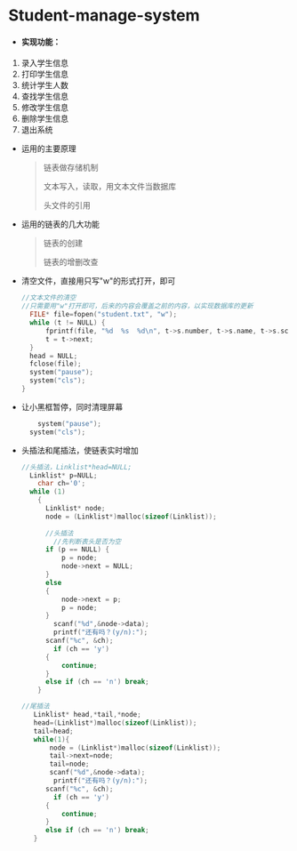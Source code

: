# Student-manage-system
- #### 实现功能：

1. 录入学生信息
2. 打印学生信息
3. 统计学生人数
4. 查找学生信息
5. 修改学生信息
6. 删除学生信息
7. 退出系统

- 运用的主要原理

  > 链表做存储机制
  >
  > 文本写入，读取，用文本文件当数据库
  >
  > 头文件的引用

- 运用的链表的几大功能

  > 链表的创建
  >
  > 链表的增删改查

- 清空文件，直接用只写"w"的形式打开，即可

  ```C
  //文本文件的清空
  //只需要用"w"打开即可，后来的内容会覆盖之前的内容，以实现数据库的更新
  	FILE* file=fopen("student.txt", "w");
  	while (t != NULL) {
  		fprintf(file, "%d  %s  %d\n", t->s.number, t->s.name, t->s.score);
  		t = t->next;
  	}
  	head = NULL;
  	fclose(file);
  	system("pause");
  	system("cls");
  }
  ```

- 让小黑框暂停，同时清理屏幕

  ```c
      system("pause");
  	system("cls");
  ```

- 头插法和尾插法，使链表实时增加

  ```c
  //头插法，Linklist*head=NULL;
  	Linklist* p=NULL;
      char ch='0';
  	while (1) 
      {
  		Linklist* node;
  		node = (Linklist*)malloc(sizeof(Linklist));
          
  		//头插法
          //先判断表头是否为空
  		if (p == NULL) {
  			p = node;
  			node->next = NULL;
  		}
  		else
  		{
  			node->next = p;
  			p = node;
  		}
          scanf("%d",&node->data);
          printf("还有吗？(y/n):");
  		scanf("%c", &ch);
          if (ch == 'y') 
  		{ 
  			continue;
  		}
  		else if (ch == 'n') break;
      }
  
  //尾插法
     Linklist* head,*tail,*node;
     head=(Linklist*)malloc(sizeof(Linklist));
     tail=head;
     while(1){
         node = (Linklist*)malloc(sizeof(Linklist));
         tail->next=node;
         tail=node;
         scanf("%d",&node->data);
          printf("还有吗？(y/n):");
  		scanf("%c", &ch);
          if (ch == 'y') 
  		{ 
  			continue;
  		}
  		else if (ch == 'n') break;
     }
  ```

  


